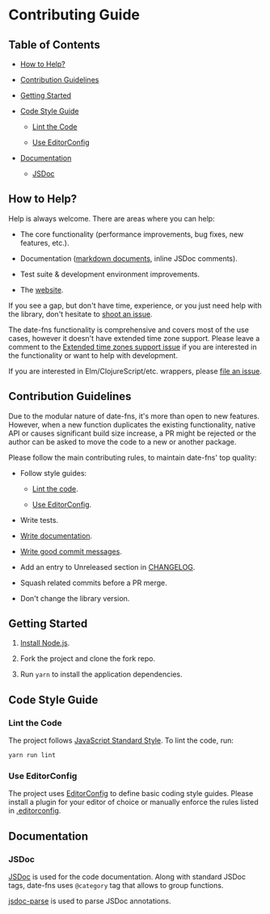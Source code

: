 # Contributing Guide

## Table of Contents

- [How to Help?](#how-to-help)

- [Contribution Guidelines](#contribution-guidelines)

- [Getting Started](#getting-started)

- [Code Style Guide](#code-style-guide)

  - [Lint the Code](#lint-the-code)

  - [Use EditorConfig](#use-editorconfig)

- [Documentation](#documentation)

  - [JSDoc](#jsdoc)

## How to Help?

Help is always welcome. There are areas where you can help:

- The core functionality (performance improvements, bug fixes,
  new features, etc.).

- Documentation ([markdown documents](https://github.com/date-fns/date-fns/search?l=markdown),
  inline JSDoc comments).

- Test suite & development environment improvements.

- The [website](https://github.com/date-fns/date-fns.org).

If you see a gap, but don't have time, experience, or you just need help
with the library, don't hesitate to [shoot an issue](https://github.com/date-fns/date-fns/issues/new).

The date-fns functionality is comprehensive and covers most of the use cases,
however it doesn't have extended time zone support. Please leave a comment
to the [Extended time zones support issue](https://github.com/date-fns/date-fns/issues/180)
if you are interested in the functionality or want to help with development.

If you are interested in Elm/ClojureScript/etc. wrappers,
please [file an issue](https://github.com/date-fns/date-fns/issues/new).

## Contribution Guidelines

Due to the modular nature of date-fns, it's more than open to new features.
However, when a new function duplicates the existing functionality, native API
or causes significant build size increase, a PR might be rejected or
the author can be asked to move the code to a new or another package.

Please follow the main contributing rules, to maintain date-fns' top quality:

- Follow style guides:

  - [Lint the code](#lint-the-code).

  - [Use EditorConfig](#use-editorconfig).

- Write tests.

- [Write documentation](#documentation).

- [Write good commit messages].

- Add an entry to Unreleased section in [CHANGELOG].

- Squash related commits before a PR merge.

- Don't change the library version.

[Write good commit messages]: http://tbaggery.com/2008/04/19/a-note-about-git-commit-messages.html
[CHANGELOG]: https://github.com/date-fns/date-fns/blob/master/CHANGELOG.md

## Getting Started

1. [Install Node.js](https://nodejs.org/en/download).

2. Fork the project and clone the fork repo.

3. Run `yarn` to install the application dependencies.

## Code Style Guide

### Lint the Code

The project follows [JavaScript Standard Style]. To lint the code, run:

```bash
yarn run lint
```

[JavaScript Standard Style]: http://standardjs.com/

### Use EditorConfig

The project uses [EditorConfig] to define basic coding style guides.
Please install a plugin for your editor of choice or manually enforce
the rules listed in [.editorconfig].

[EditorConfig]: http://editorconfig.org
[.editorconfig]: https://github.com/date-fns/date-fns.org/blob/master/.editorconfig

## Documentation

### JSDoc

[JSDoc](http://usejsdoc.org) is used for the code documentation. Along with
standard JSDoc tags, date-fns uses `@category` tag that allows
to group functions.

[jsdoc-parse](https://github.com/jsdoc2md/jsdoc-parse) is used to parse
JSDoc annotations.
